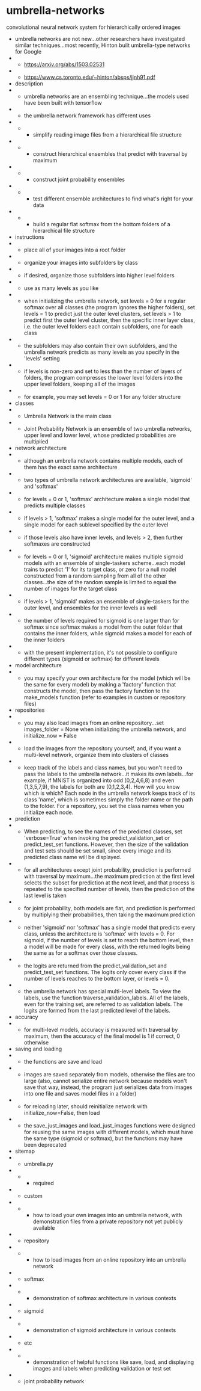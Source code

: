 # umbrella-networks
convolutional neural network system for hierarchically ordered images
- umbrella networks are not new...other researchers have investigated similar techniques...most recently, Hinton built umbrella-type networks for Google
- - https://arxiv.org/abs/1503.02531
- - https://www.cs.toronto.edu/~hinton/absps/jjnh91.pdf
- description
- - umbrella networks are an ensembling technique...the models used have been built with tensorflow
- - the umbrella network framework has different uses
- - - simplify reading image files from a hierarchical file structure
- - - construct hierarchical ensembles that predict with traversal by maximum
- - - construct joint probability ensembles
- - - test different ensemble architectures to find what's right for your data
- - - build a regular flat softmax from the bottom folders of a hierarchical file structure
- instructions
- - place all of your images into a root folder
- - organize your images into subfolders by class
- - if desired, organize those subfolders into higher level folders
- - use as many levels as you like
- - when initializing the umbrella network, set levels = 0 for a regular softmax over all classes (the program ignores the higher folders), set levels = 1 to predict just the outer level clusters, set levels > 1 to predict first the outer level cluster, then the specific inner layer class, i.e. the outer level folders each contain subfolders, one for each class
- - the subfolders may also contain their own subfolders, and the umbrella network predicts as many levels as you specify in the 'levels' setting
- - if levels is non-zero and set to less than the number of layers of folders, the program compresses the lower level folders into the upper level folders, keeping all of the images
- - for example, you may set levels = 0 or 1 for any folder structure
- classes
- - Umbrella Network is the main class
- - Joint Probability Network is an ensemble of two umbrella networks, upper level and lower level, whose predicted probabilities are multiplied
- network architecture
- - although an umbrella network contains multiple models, each of them has the exact same architecture
- - two types of umbrella network architectures are available, 'sigmoid' and 'softmax'
- - for levels = 0 or 1, 'softmax' architecture makes a single model that predicts multiple classes
- - if levels > 1, 'softmax' makes a single model for the outer level, and a single model for each sublevel specified by the outer level
- - if those levels also have inner levels, and levels > 2, then further softmaxes are constructed
- - for levels = 0 or 1, 'sigmoid' architecture makes multiple sigmoid models with an ensemble of single-taskers scheme...each model trains to predict '1' for its target class, or zero for a null model constructed from a random sampling from all of the other classes...the size of the random sample is limited to equal the number of images for the target class
- - if levels > 1, 'sigmoid' makes an ensemble of single-taskers for the outer level, and ensembles for the inner levels as well
- - the number of levels required for sigmoid is one larger than for softmax since softmax makes a model from the outer folder that contains the inner folders, while sigmoid makes a model for each of the inner folders
- - with the present implementation, it's not possible to configure different types (sigmoid or softmax) for different levels
- model architecture
- - you may specify your own architecture for the model (which will be the same for every model) by making a 'factory' function that constructs the model, then pass the factory function to the make_models function (refer to examples in custom or repository files)
- repositories
- - you may also load images from an online repository...set images_folder = None when initializing the umbrella network, and initialize_now = False
- - load the images from the repository yourself, and, if you want a multi-level network, organize them into clusters of classes
- - keep track of the labels and class names, but you won't need to pass the labels to the umbrella network...it makes its own labels...for example, if MNIST is organized into odd (0,2,4,6,8) and even (1,3,5,7,9), the labels for both are (0,1,2,3,4). How will you know which is which? Each node in the umbrella network keeps track of its class 'name', which is sometimes simply the folder name or the path to the folder. For a repository, you set the class names when you initialize each node. 
- prediction
- - When predicting, to see the names of the predicted classes, set 'verbose=True' when invoking the predict_validation_set or predict_test_set functions. However, then the size of the validation and test sets should be set small, since every image and its predicted class name will be displayed.
- - for all architectures except joint probability, prediction is performed with traversal by maximum...the maximum prediction at the first level selects the subset for prediction at the next level, and that process is repeated to the specified number of levels, then the prediction of the last level is taken
- - for joint probability, both models are flat, and prediction is performed by multiplying their probabilities, then taking the maximum prediction
- - neither 'sigmoid' nor 'softmax' has a single model that predicts every class, unless the architecture is 'softmax' with levels = 0. For sigmoid, if the number of levels is set to reach the bottom level, then a model will be made for every class, with the returned logits being the same as for a softmax over those classes.
- - the logits are returned from the predict_validation_set and predict_test_set functions. The logits only cover every class if the number of levels reaches to the bottom layer, or levels = 0.
- - the umbrella network has special multi-level labels. To view the labels, use the function traverse_validation_labels. All of the labels, even for the training set, are referred to as validation labels. The logits are formed from the last predicted level of the labels.
- accuracy
- - for multi-level models, accuracy is measured with traversal by maximum, then the accuracy of the final model is 1 if correct, 0 otherwise
- saving and loading
- - the functions are save and load
- - images are saved separately from models, otherwise the files are too large (also, cannot serialize entire network because models won't save that way, instead, the program just serializes data from images into one file and saves model files in a folder)
- - for reloading later, should reinitialize network with initialize_now=False, then load
- - the save_just_images and load_just_images functions were designed for reusing the same images with different models, which must have the same type (sigmoid or softmax), but the functions may have been deprecated
- sitemap
- - umbrella.py
- - - required
- - custom
- - - how to load your own images into an umbrella network, with demonstration files from a private repository not yet publicly available
- - repository
- - - how to load images from an online repository into an umbrella network
- - softmax
- - - demonstration of softmax architecture in various contexts
- - sigmoid
- - - demonstration of sigmoid architecture in various contexts
- - etc
- - - demonstration of helpful functions like save, load, and displaying images and labels when predicting validation or test set
- - joint probability network
